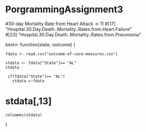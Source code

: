# PorgrammingAssignment3

#30-day Mortality Rate from Heart Attack -> 11
#[17] "Hospital.30.Day.Death..Mortality..Rates.from.Heart.Failure"      
#[23] "Hospital.30.Day.Death..Mortality..Rates.from.Pneumonia" 



best<- function(state, outcome) {
  
    fdata <- read.csv("outcome-of-care-measures.csv")
  
    stdata <- fdata["State"]== "AL"
    stdata 
    
     if(fdata["State"]== "AL")
       stdata <-fdata
 #   stdata[,13]
    colnames(stdata)
}
